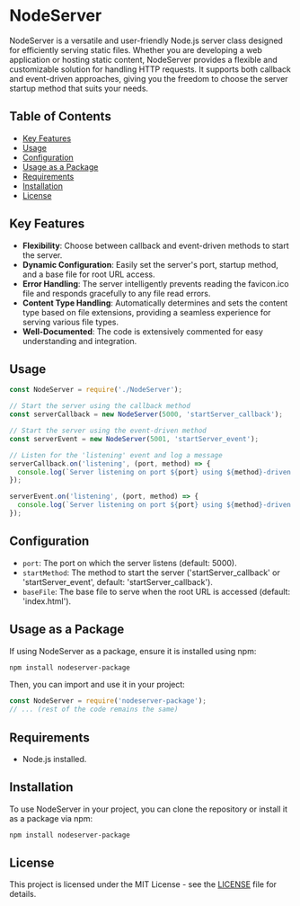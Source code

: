 # NodeServer

NodeServer is a versatile and user-friendly Node.js server class designed for efficiently serving static files. 
Whether you are developing a web application or hosting static content, NodeServer provides a flexible and customizable 
solution for handling HTTP requests. 
It supports both callback and event-driven approaches, giving you the freedom to choose the server startup method that suits your needs.

## Table of Contents

- [Key Features](#key-features)
- [Usage](#usage)
- [Configuration](#configuration)
- [Usage as a Package](#usage-as-a-package)
- [Requirements](#requirements)
- [Installation](#installation)
- [License](#license)

## Key Features

- **Flexibility**: Choose between callback and event-driven methods to start the server.
- **Dynamic Configuration**: Easily set the server's port, startup method, and a base file for root URL access.
- **Error Handling**: The server intelligently prevents reading the favicon.ico file and responds gracefully to any file read errors.
- **Content Type Handling**: Automatically determines and sets the content type based on file extensions, providing a seamless experience for serving various file types.
- **Well-Documented**: The code is extensively commented for easy understanding and integration.

## Usage

```javascript
const NodeServer = require('./NodeServer');

// Start the server using the callback method
const serverCallback = new NodeServer(5000, 'startServer_callback');

// Start the server using the event-driven method
const serverEvent = new NodeServer(5001, 'startServer_event');

// Listen for the 'listening' event and log a message
serverCallback.on('listening', (port, method) => {
  console.log(`Server listening on port ${port} using ${method}-driven approach.`);
});

serverEvent.on('listening', (port, method) => {
  console.log(`Server listening on port ${port} using ${method}-driven approach.`);
});
```

## Configuration

- `port`: The port on which the server listens (default: 5000).
- `startMethod`: The method to start the server ('startServer_callback' or 'startServer_event', default: 'startServer_callback').
- `baseFile`: The base file to serve when the root URL is accessed (default: 'index.html').

## Usage as a Package

If using NodeServer as a package, ensure it is installed using npm:

```bash
npm install nodeserver-package
```

Then, you can import and use it in your project:

```javascript
const NodeServer = require('nodeserver-package');
// ... (rest of the code remains the same)
```

## Requirements

- Node.js installed.

## Installation

To use NodeServer in your project, you can clone the repository or install it as a package via npm:

```bash
npm install nodeserver-package
```

## License

This project is licensed under the MIT License - see the [LICENSE](LICENSE) file for details.
